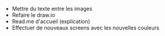 * Mettre du texte entre les images
* Refaire le draw.io
* Read.me d'accueil (explication)
* Effectuer de nouveaux screens avec les nouvelles couleurs
